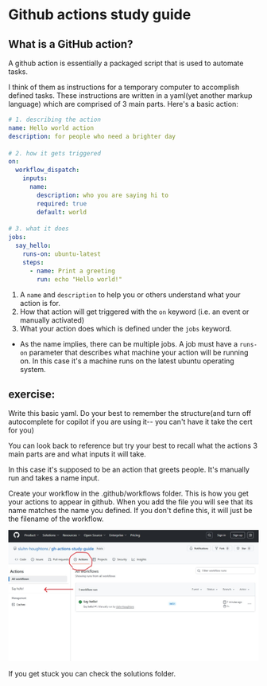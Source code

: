 # Github actions study guide

## What is a GitHub action?
A github action is essentially a packaged script that is used to automate tasks. 

I think of them as instructions for a temporary computer to accomplish defined tasks. These instructions are written in a yaml(yet another markup language) which are comprised of 3 main parts. Here's a basic action:

```yml
# 1. describing the action
name: Hello world action
description: for people who need a brighter day

# 2. how it gets triggered
on:
  workflow_dispatch:
    inputs:
      name:
        description: who you are saying hi to
        required: true
        default: world

# 3. what it does
jobs:
  say_hello:
    runs-on: ubuntu-latest
    steps:
      - name: Print a greeting
        run: echo "Hello world!"
```

1. A `name` and `description` to help you or others understand what your action is for.
2. How that action will get triggered with the `on` keyword (i.e. an event or manually activated)
3. What your action does which is defined under the `jobs` keyword.
  - As the name implies, there can be multiple jobs. A job must have a `runs-on` parameter that describes what machine your action will be running on. In this case it's a machine runs on the latest ubuntu operating system.

## exercise:
Write this basic yaml. Do your best to remember the structure(and turn off autocomplete for copilot if you are using it-- you can't have it take the cert for you)

You can look back to reference but try your best to recall what the actions 3 main parts are and what inputs it will take.

In this case it's supposed to be an action that greets people. It's manually run and takes a name input.

Create your workflow in the .github/workflows folder. This is how you get your actions to appear in github. When you add the file you will see that its name matches the name you defined. If you don't define this, it will just be the filename of the workflow.

![alt text](../static/2025_07_17_19_54_10_Workflow_runs_sluhn_houghtons_gh_actions_study_guide_GitHub.jpg)

If you get stuck you can check the solutions folder.